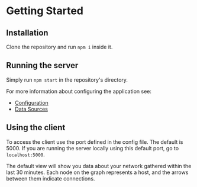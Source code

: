 # Getting Started

## Installation

Clone the repository and run `npm i` inside it.

## Running the server

Simply run `npm start` in the repository's directory.

For more information about configuring the application see:
- [Configuration](config.md)
- [Data Sources](data_source.md)

## Using the client

To access the client use the port defined in the config file. The default is 5000. If you are running the server locally using this default port, go to `localhost:5000`.

The default view will show you data about your network gathered within the last 30 minutes. Each node on the graph represents a host, and the arrows between them indicate connections.
